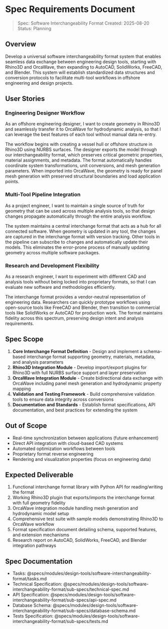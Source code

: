 # Spec Requirements Document

> Spec: Software Interchangeability Format
> Created: 2025-08-20
> Status: Planning

## Overview

Develop a universal software interchangeability format system that enables seamless data exchange between engineering design tools, starting with Rhino3D and OrcaWave, then expanding to AutoCAD, SolidWorks, FreeCAD, and Blender. This system will establish standardized data structures and conversion protocols to facilitate multi-tool workflows in offshore engineering and design projects.

## User Stories

### Engineering Designer Workflow

As an offshore engineering designer, I want to create geometry in Rhino3D and seamlessly transfer it to OrcaWave for hydrodynamic analysis, so that I can leverage the best features of each tool without manual data re-entry.

The workflow begins with creating a vessel hull or offshore structure in Rhino3D using NURBS surfaces. The designer exports the model through our interchangeability format, which preserves critical geometric properties, material assignments, and metadata. The format automatically handles coordinate system transformations, unit conversions, and mesh generation parameters. When imported into OrcaWave, the geometry is ready for panel mesh generation with preserved structural boundaries and load application points.

### Multi-Tool Pipeline Integration

As a project engineer, I want to maintain a single source of truth for geometry that can be used across multiple analysis tools, so that design changes propagate automatically through the entire analysis workflow.

The system maintains a central interchange format that acts as a hub for all connected software. When geometry is updated in any tool, the changes are captured in the interchange format with version tracking. Other tools in the pipeline can subscribe to changes and automatically update their models. This eliminates the error-prone process of manually updating geometry across multiple software packages.

### Research and Development Flexibility

As a research engineer, I want to experiment with different CAD and analysis tools without being locked into proprietary formats, so that I can evaluate new software and methodologies efficiently.

The interchange format provides a vendor-neutral representation of engineering data. Researchers can quickly prototype workflows using open-source tools like FreeCAD and Blender, then transition to commercial tools like SolidWorks or AutoCAD for production work. The format maintains fidelity across this spectrum, preserving design intent and analysis requirements.

## Spec Scope

1. **Core Interchange Format Definition** - Design and implement a schema-based interchange format supporting geometry, materials, metadata, and analysis parameters
2. **Rhino3D Integration Module** - Develop import/export plugins for Rhino3D with full NURBS surface support and layer preservation
3. **OrcaWave Integration Module** - Create bidirectional data exchange with OrcaWave including panel mesh generation and hydrodynamic property mapping
4. **Validation and Testing Framework** - Build comprehensive validation tools to ensure data integrity across conversions
5. **Documentation and Standards** - Establish format specifications, API documentation, and best practices for extending the system

## Out of Scope

- Real-time synchronization between applications (future enhancement)
- Direct API integration with cloud-based CAD systems
- Automated optimization workflows between tools
- Proprietary format reverse engineering
- Rendering and visualization properties (focus on engineering data)

## Expected Deliverable

1. Functional interchange format library with Python API for reading/writing the format
2. Working Rhino3D plugin that exports/imports the interchange format with full geometry fidelity
3. OrcaWave integration module handling mesh generation and hydrodynamic model setup
4. Comprehensive test suite with sample models demonstrating Rhino3D to OrcaWave workflow
5. Format specification document detailing schema, supported features, and extension mechanisms
6. Research report on AutoCAD, SolidWorks, FreeCAD, and Blender integration pathways

## Spec Documentation

- Tasks: @specs/modules/design-tools/software-interchangeability-format/tasks.md
- Technical Specification: @specs/modules/design-tools/software-interchangeability-format/sub-specs/technical-spec.md
- API Specification: @specs/modules/design-tools/software-interchangeability-format/sub-specs/api-spec.md
- Database Schema: @specs/modules/design-tools/software-interchangeability-format/sub-specs/database-schema.md
- Tests Specification: @specs/modules/design-tools/software-interchangeability-format/sub-specs/tests.md